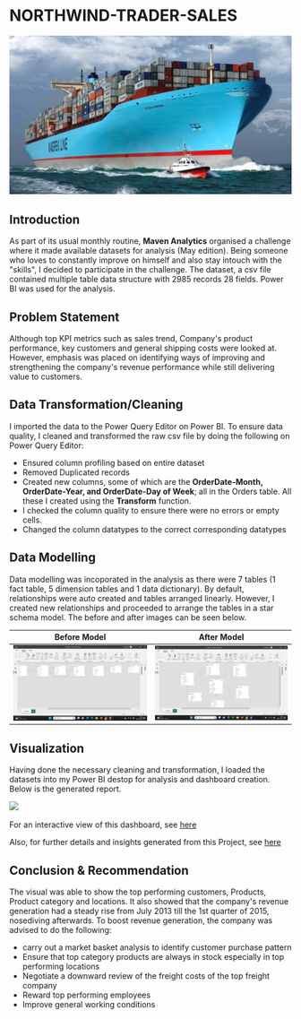 # NORTHWIND-TRADER-SALES

![](Northwind_Trader_Sales_image.jfif)


## Introduction
As part of its usual monthly routine, **Maven Analytics** organised a challenge where it made available datasets for analysis (May edition). Being someone who loves to constantly improve on himself and also stay intouch with the "skills", I decided to participate in the challenge. The dataset, a csv file contained multiple table data structure with 2985 records 28 fields. Power BI was used for the analysis.


## Problem Statement
Although top KPI metrics such as sales trend, Company's product performance, key customers and general shipping costs were looked at. However, emphasis was placed on identifying ways of improving and strengthening the company's revenue performance while still delivering value to customers. 

## Data Transformation/Cleaning
I imported the data to the Power Query Editor on Power BI. To ensure data quality, I cleaned and transformed the raw csv file by doing the following on Power Query Editor:

- Ensured column profiling based on entire dataset
- Removed Duplicated records
- Created new columns, some of which are the **OrderDate-Month, OrderDate-Year, and OrderDate-Day of Week**; all in the Orders table. All these I created using the **Transform** function.
- I checked the column quality to ensure there were no errors or empty cells.
- Changed the column datatypes to the correct corresponding datatypes

  
## Data Modelling
Data modelling was incoporated in the analysis as there were 7 tables (1 fact table, 5 dimension tables and 1 data dictionary). By default, relationships were auto created and tables arranged linearly. However, I created new relationships and proceeded to arrange the tables in a star schema model. The before and after images can be seen below.

Before Model                       |                         After Model
:---------------------------------:|:--------------------------------------:
![](Before.png)                    |      ![](After.png)



## Visualization
Having done the necessary cleaning and transformation, I loaded the datasets into my Power BI destop for analysis and dashboard creation. Below is the generated report.


![](Northwind_Trader_Sales_Maven_Analytics_challenge.jpg)

For an interactive view of this dashboard, see [here](https://app.powerbi.com/groups/me/reports/92aa89ed-9615-4a6c-b406-620b7f3ed9de/ReportSection?experience=power-bi) 

Also, for further details and insights generated from this Project, see [here](https://mavenanalytics.io/project/6132)



## Conclusion & Recommendation
The visual was able to show the top performing customers, Products, Product category and locations. It also showed that the company's revenue generation had a steady rise from July 2013 till the 1st quarter of 2015, nosediving afterwards. To boost revenue generation, the company was advised to do the following:
- carry out a market basket analysis to identify customer purchase pattern
- Ensure that top category products are always in stock especially in top performing locations
- Negotiate a downward review of the freight costs of the top freight company
- Reward top performing employees
- Improve general working conditions
